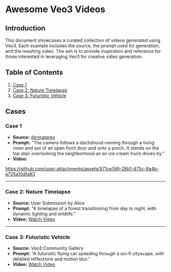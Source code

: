 # Awesome Veo3 Videos

## Introduction
This document showcases a curated collection of videos generated using Veo3. Each example includes the source, the prompt used for generation, and the resulting video. The aim is to provide inspiration and reference for those interested in leveraging Veo3 for creative video generation.

## Table of Contents
1. [Case 1](#case-1)
2. [Case 2: Nature Timelapse](#case-2-nature-timelapse)
3. [Case 3: Futuristic Vehicle](#case-3-futuristic-vehicle)

## Cases

### Case 1
- **Source:** [@nmatares](https://x.com/nmatares/status/1924931844879134804)
- **Prompt:** "The camera follows a dachshund running through a living room and out of an open front door and onto a porch. It stands on the top stair overlooking the neighborhood as an ice cream truck drives by."
- **Video:** 

https://github.com/user-attachments/assets/571ce7d9-28b1-475c-8a4b-a725a10dfa83



---

### Case 2: Nature Timelapse
- **Source:** User Submission by Alice
- **Prompt:** "A timelapse of a forest transitioning from day to night, with dynamic lighting and wildlife."
- **Video:** [Watch Video](https://example.com/nature-timelapse.mp4)

---

### Case 3: Futuristic Vehicle
- **Source:** Veo3 Community Gallery
- **Prompt:** "A futuristic flying car speeding through a sci-fi cityscape, with detailed reflections and motion blur."
- **Video:** [Watch Video](https://example.com/futuristic-vehicle.mp4)


